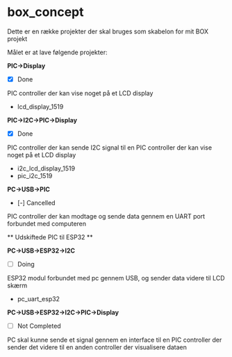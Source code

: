 # box_concept

Dette er en række projekter der skal bruges som skabelon for mit BOX projekt

Målet er at lave følgende projekter:


**PIC->Display** 
- [x] Done 

PIC controller der kan vise noget på et LCD display
* lcd_display_1519

**PIC->I2C->PIC->Display**
- [x] Done 

PIC controller der kan sende I2C signal til en PIC controller der kan vise noget på et LCD display
* i2c_lcd_display_1519
* pic_i2c_1519

**PC->USB->PIC** 
- [-] Cancelled 

PIC controller der kan modtage og sende data gennem en UART port forbundet med computeren

** Udskiftede PIC til ESP32 **

**PC->USB->ESP32->I2C**
- [ ] Doing

ESP32 modul forbundet med pc gennem USB, og sender data videre til LCD skærm
* pc_uart_esp32

**PC->USB->ESP32->I2C->PIC->Display**
- [ ] Not Completed 

PC skal kunne sende et signal gennem en interface til en PIC controller der sender det videre til en anden controller der visualisere dataen
